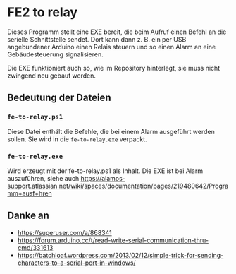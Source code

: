 # FE2 to relay

Dieses Programm stellt eine EXE bereit, die beim Aufruf einen Befehl an die serielle Schnittstelle sendet.
Dort kann dann z. B. ein per USB angebundener Arduino einen Relais steuern und so einen Alarm an eine Gebäudesteuerung signalisieren.

Die EXE funktioniert auch so, wie im Repository hinterlegt, sie muss nicht zwingend neu gebaut werden.


## Bedeutung der Dateien

### `fe-to-relay.ps1`

Diese Datei enthält die Befehle, die bei einem Alarm ausgeführt werden sollen.
Sie wird in die `fe-to-relay.exe` verpackt.


### `fe-to-relay.exe`

Wird erzeugt mit der fe-to-relay.ps1 als Inhalt. Die EXE ist bei Alarm auszuführen, 
siehe auch https://alamos-support.atlassian.net/wiki/spaces/documentation/pages/219480642/Programm+ausf+hren


## Danke an

- https://superuser.com/a/868341
- https://forum.arduino.cc/t/read-write-serial-communication-thru-cmd/331613
- https://batchloaf.wordpress.com/2013/02/12/simple-trick-for-sending-characters-to-a-serial-port-in-windows/

